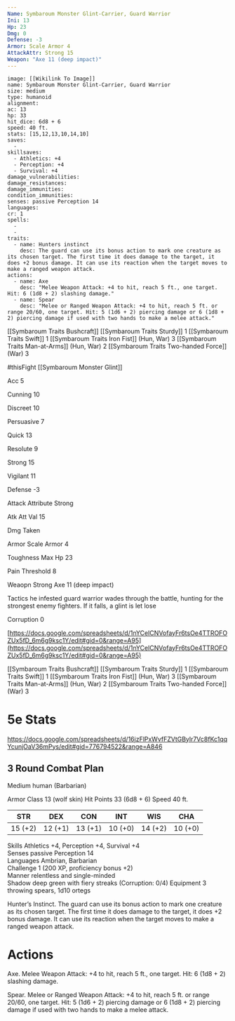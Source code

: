 ```yaml
---
Name: Symbaroum Monster Glint-Carrier, Guard Warrior
Ini: 13
Hp: 23
Dmg: 0
Defense: -3
Armor: Scale Armor 4
AttackAttr: Strong 15
Weapon: "Axe 11 (deep impact)"
---
```

```statblock
image: [[Wikilink To Image]]
name: Symbaroum Monster Glint-Carrier, Guard Warrior
size: medium
type: humanoid
alignment: 
ac: 13
hp: 33
hit_dice: 6d8 + 6
speed: 40 ft.
stats: [15,12,13,10,14,10]
saves:
  -
skillsaves:
  - Athletics: +4
  - Perception: +4
  - Survival: +4  
damage_vulnerabilities: 
damage_resistances: 
damage_immunities: 
condition_immunities: 
senses: passive Perception 14
languages: 
cr: 1
spells:
  - 
  - 
traits:
  - name: Hunters instinct
    desc: The guard can use its bonus action to mark one creature as its chosen target. The first time it does damage to the target, it does +2 bonus damage. It can use its reaction when the target moves to make a ranged weapon attack.
actions:
  - name: Axe
    desc: "Melee Weapon Attack: +4 to hit, reach 5 ft., one target. Hit: 6 (1d8 + 2) slashing damage."
  - name: Spear
    desc: "Melee or Ranged Weapon Attack: +4 to hit, reach 5 ft. or range 20/60, one target. Hit: 5 (1d6 + 2) piercing damage or 6 (1d8 + 2) piercing damage if used with two hands to make a melee attack."
```
[[Symbaroum Traits Bushcraft]]
[[Symbaroum Traits Sturdy]] 1
[[Symbaroum Traits Swift]] 1
[[Symbaroum Traits Iron Fist]] (Hun, War) 3
[[Symbaroum Traits Man-at-Arms]] (Hun, War) 2
[[Symbaroum Traits Two-handed Force]] (War) 3

#thisFight 
[[Symbaroum Monster Glint]]

Acc 5

Cunning 10

Discreet 10

Persuasive 7

Quick 13

Resolute 9

Strong 15

Vigilant 11

Defense -3

Attack Attribute Strong

Atk Att Val 15

Dmg Taken

Armor Scale Armor 4

Toughness Max Hp 23

Pain Threshold 8

Weaopn Strong Axe 11 (deep impact)

Tactics he infested guard warrior wades through the battle, hunting for the strongest enemy fighters. If it falls, a glint is let lose

Corruption 0

[https://docs.google.com/spreadsheets/d/1nYCeICNVofayFr6tsOe4TTROFOZUx5fD_6m6g9ksc1Y/edit#gid=0&range=A95](https://docs.google.com/spreadsheets/d/1nYCeICNVofayFr6tsOe4TTROFOZUx5fD_6m6g9ksc1Y/edit#gid=0&range=A95)

[[Symbaroum Traits Bushcraft]]
[[Symbaroum Traits Sturdy]] 1
[[Symbaroum Traits Swift]] 1
[[Symbaroum Traits Iron Fist]] (Hun, War) 3
[[Symbaroum Traits Man-at-Arms]] (Hun, War) 2
[[Symbaroum Traits Two-handed Force]] (War) 3

# 5e Stats 
https://docs.google.com/spreadsheets/d/16jzFlPxWvfFZVtGBylr7Vc8fKc1qqYcunjOaV36mPys/edit#gid=776794522&range=A846

## 3 Round Combat Plan
 

Medium human (Barbarian)

 

Armor Class 13 (wolf skin) 
Hit Points 33 (6d8 + 6)
Speed 40 ft.

 

| STR     | DEX     | CON     | INT     | WIS     | CHA     |
| ------- | ------- | ------- | ------- | ------- | ------- |
| 15 (+2) | 12 (+1) | 13 (+1) | 10 (+0) | 14 (+2) | 10 (+0) |

 

Skills Athletics +4, Perception +4, Survival +4  
Senses passive Perception 14  
Languages Ambrian, Barbarian  
Challenge 1 (200 XP, proficiency bonus +2)  
Manner relentless and single-minded  
Shadow deep green with fiery streaks (Corruption: 0/4) 
Equipment 3 throwing spears, 1d10 ortegs

 

Hunter’s Instinct. The guard can use its bonus action to mark one creature as its chosen target. The first time it does damage to the target, it does +2 bonus damage. It can use its reaction when the target moves to make a ranged weapon attack.

# Actions

Axe. Melee Weapon Attack: +4 to hit, reach 5 ft., one target. Hit: 6 (1d8 + 2) slashing damage.

Spear. Melee or Ranged Weapon Attack: +4 to hit, reach 5 ft. or range 20/60, one target. Hit: 5 (1d6 + 2) piercing damage or 6 (1d8 + 2) piercing damage if used with two hands to make a melee attack.

